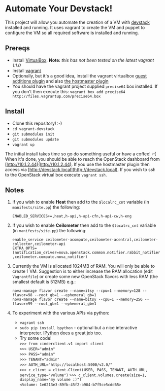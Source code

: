 # Automate Your Devstack!

This project will allow you automate the creation of a VM with [devstack](http://www.devstack.org) installed and running. It uses vagrant to create the VM and puppet to configure the VM so all required software is installed and running.

## Prereqs

* Install [VirtualBox](http://virtualbox.org). **Note:** *this has not been tested on the latest vagrant 1.1.0*
* Install [vagrant](http://vagrantup.com)
* Optionally, but it's a good idea, install the vagrant virtualbox [guest additions plugin](https://github.com/dotless-de/vagrant-vbguest) and also [the hostmaster plugin](https://github.com/mosaicxm/vagrant-hostmaster)
* You should have the vagrant project supplied `precise64` box installed. If you don't then execute this: `vagrant box add precise64 http://files.vagrantup.com/precise64.box`

## Install
* Clone this repository! :-)
* `cd vagrant-devstack`
* `git submodules init`
* `git submodules update`
* `vagrant up`

The initial install takes time so go do something useful or have a coffee! :-) When it's done, you should be able to reach the OpenStack dashboard from [http://10.1.2.44](http://10.1.2.44). If you use the hostmaster plugin then access via [http://devstack.local](http://devstack.local). If you wish to ssh to the OpenStack virtual box execute `vagrant ssh`.

## Notes
1. If you wish to enable **Heat** then add to the `$localrc_cnt` variable (in `manifests/site.pp`) the following:

	`ENABLED_SERVICES+=,heat,h-api,h-api-cfn,h-api-cw,h-eng`

2. If you wish to enable **Ceilometer** then add to the `$localrc_cnt` variable (in `manifests/site.pp`) the following:

	`enable_service ceilometer-acompute,ceilometer-acentral,ceilometer-collector,ceilometer-api`  
	`EXTRA_OPTS=(notification_driver=nova.openstack.common.notifier.rabbit_notifier,ceilometer.compute.nova_notifier)`

3. Currently the VM is allocated 1024MB of RAM. You will only be able to create 1 VM. Suggestion is to either increase the RAM allocation (edit `Vagrantfile`) or create some new OpenStack flavors with less RAM (the smallest default is 512MB) e.g.:

	`nova-manage flavor create --name=itsy --cpu=1 --memory=128 --flavor=98 --root_gb=1 --ephemeral_gb=1`  
	`nova-manage flavor create --name=bitsy --cpu=1 --memory=256 --flavor=99 --root_gb=1 --ephemeral_gb=1`

4. To experiment with the various APIs via python:
   * `vagrant ssh`
   * `sudo pip install bpython` - optional but a nice interactive interpreter. [IPython](http://ipython.org) does a great job too.
   * Try some code!  
     `>>> from cinderclient.v1 import client`  
     `>>> USER="admin"`  
     `>>> PASS="admin"`  
     `>>> TENANT="admin"`  
     `>>> AUTH_URL="http://localhost:5000/v2.0/"`  
     `>>> c_client = client.Client(USER, PASS, TENANT, AUTH_URL, service_type="volume")`
     `>>> c_client.volumes.create(size=1, display_name="my volume :)")`  
     `<Volume: 1e6213e3-89fb-45f2-b904-b7f5ce5cdd65>`
